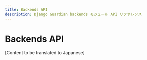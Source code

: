 ```yaml
---
title: Backends API
description: Django Guardian backends モジュール API リファレンス
---
```


# Backends API

[Content to be translated to Japanese]

<!-- This page content will be translated from the main English api/backends.md -->
